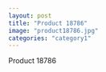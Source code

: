 ```yaml
---
layout: post
title: "Product 18786"
image: "product18786.jpg"
categories: "category1"
---
```

Product 18786
